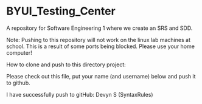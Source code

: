 BYUI_Testing_Center
===================

A repository for Software Engineering 1 where we create an SRS and SDD.

Note: Pushing to this repository will not work on the linux lab machines at school. This
  is a result of some ports being blocked. Please use your home computer!
  
How to clone and push to this directory project:


Please check out this file, put your name (and username) below and push it to github.

I have successfully push to gitHub:
Devyn S (SyntaxRules)
